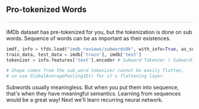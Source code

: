 <style>hr{opacity: 20%; height: 1px!important; margin-bottom:0px!important</style>

## Pro-tokenized Words <hr>
IMDb dataset has pre-tokenized for you, but the tokenization is done on sub words. Sequence of words can be as important as their existences.

```py
imdf, info = tfds.load("imdb_reviews/subwords8k", with_info=True, as_supervised=True) # Returns data and metadata as pre-tokenized
train_data, test_data = imdb['train'], imdb['test']
tokenizer = info.features['text'].encoder # Subword Tokenzer ( SubwordTextEncoder )

# Shape comes from the sub_word tokenizer cannot be easily flatten,
# so use GlobalAveragePooling1D() for it's flattening layer.
```

Subwords usually meaningless. But when you put them into sequence, that's when they have meaningful semantics. Learning from sequences would be a great way! Next we'll learn recurring neural network.